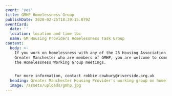 ```yaml
---
event: 'yes'
title: GMHP Homelessness Group
publishDate: 2020-02-25T18:39:15.079Z
eventCard:
  date: ''
  location: location and time tbc
  name: GM Housing Providers Homelessness Task Group
content:
  body: >-
    If you work on homelessness with any of the 25 Housing Association's in
    Greater Manchester who are members of GMHP, you are welcome to come along
    the Homelessness Working Group meetings.


    For more information, contact robbie.cowbury@riverside.org.uk
  heading: Greater Manchester Housing Provider's working group on homelessness
  image: /assets/uploads/gmhp.jpg
---
```



